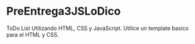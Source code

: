 # PreEntrega3JSLoDico
ToDo List Utilizando HTML, CSS y JavaScript. 
Utilice un template basico para el HTML y CSS.
